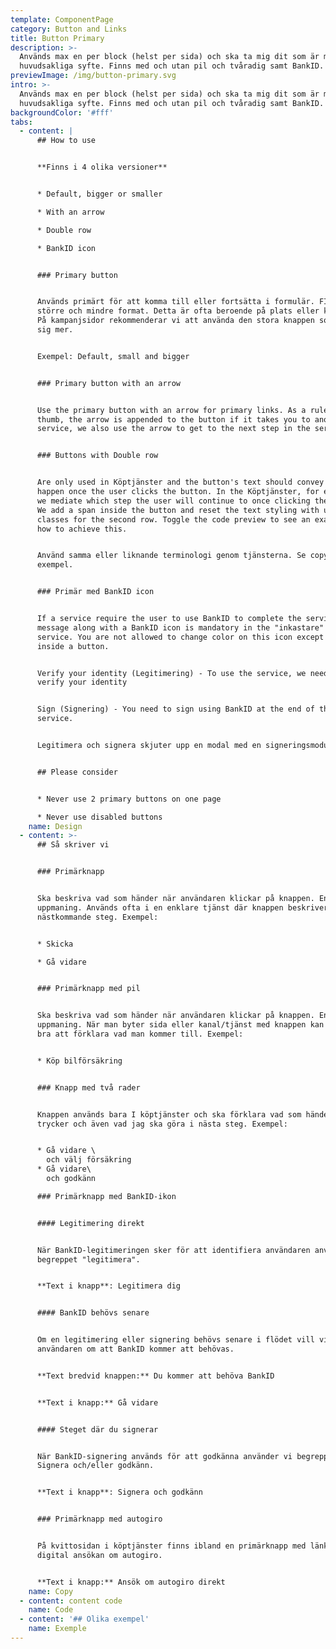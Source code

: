 ```yaml
---
template: ComponentPage
category: Button and Links
title: Button Primary
description: >-
  Används max en per block (helst per sida) och ska ta mig dit som är mitt
  huvudsakliga syfte. Finns med och utan pil och tvåradig samt BankID.
previewImage: /img/button-primary.svg
intro: >-
  Används max en per block (helst per sida) och ska ta mig dit som är mitt
  huvudsakliga syfte. Finns med och utan pil och tvåradig samt BankID.
backgroundColor: '#fff'
tabs:
  - content: |
      ## How to use


      **Finns i 4 olika versioner**


      * Default, bigger or smaller

      * With an arrow

      * Double row

      * BankID icon


      ### Primary button


      Används primärt för att komma till eller fortsätta i formulär. FInns i ett
      större och mindre format. Detta är ofta beroende på plats eller kontext.
      På kampanjsidor rekommenderar vi att använda den stora knappen som tar för
      sig mer.


      Exempel: Default, small and bigger


      ### Primary button with an arrow


      Use the primary button with an arrow for primary links. As a rule of
      thumb, the arrow is appended to the button if it takes you to another
      service, we also use the arrow to get to the next step in the service.


      ### Buttons with Double row


      Are only used in Köptjänster and the button's text should convey what will
      happen once the user clicks the button. In the Köptjänster, for example,
      we mediate which step the user will continue to once clicking the button.
      We add a span inside the button and reset the text styling with utility
      classes for the second row. Toggle the code preview to see an example on
      how to achieve this.


      Använd samma eller liknande terminologi genom tjänsterna. Se copy för
      exempel.


      ### Primär med BankID icon


      If a service require the user to use BankID to complete the service, a
      message along with a BankID icon is mandatory in the "inkastare" to that
      service. You are not allowed to change color on this icon except to white
      inside a button.


      Verify your identity (Legitimering) - To use the service, we need to
      verify your identity


      Sign (Signering) - You need to sign using BankID at the end of the
      service.


      Legitimera och signera skjuter upp en modal med en signeringsmodul.


      ## Please consider


      * Never use 2 primary buttons on one page

      * Never use disabled buttons
    name: Design
  - content: >-
      ## Så skriver vi


      ### Primärknapp


      Ska beskriva vad som händer när användaren klickar på knappen. En
      uppmaning. Används ofta i en enklare tjänst där knappen beskriver
      nästkommande steg. Exempel:


      * Skicka

      * Gå vidare


      ### Primärknapp med pil


      Ska beskriva vad som händer när användaren klickar på knappen. En
      uppmaning. När man byter sida eller kanal/tjänst med knappen kan det vara
      bra att förklara vad man kommer till. Exempel:


      * Köp bilförsäkring


      ### Knapp med två rader


      Knappen används bara I köptjänster och ska förklara vad som händer när jag
      trycker och även vad jag ska göra i nästa steg. Exempel:


      * Gå vidare \
        och välj försäkring
      * Gå vidare\
        och godkänn 

      ### Primärknapp med BankID-ikon


      #### Legitimering direkt


      När BankID-legitimeringen sker för att identifiera användaren använder vi
      begreppet "legitimera". 


      **Text i knapp**: Legitimera dig


      #### BankID behövs senare


      Om en legitimering eller signering behövs senare i flödet vill vi förvarna
      användaren om att BankID kommer att behövas. 


      **Text bredvid knappen:** Du kommer att behöva BankID


      **Text i knapp:** Gå vidare


      #### Steget där du signerar


      När BankID-signering används för att godkänna använder vi begreppet
      Signera och/eller godkänn.


      **Text i knapp**: Signera och godkänn


      ### Primärknapp med autogiro


      På kvittosidan i köptjänster finns ibland en primärknapp med länk till
      digital ansökan om autogiro.


      **Text i knapp:** Ansök om autogiro direkt
    name: Copy
  - content: content code
    name: Code
  - content: '## Olika exempel'
    name: Exemple
---
```



